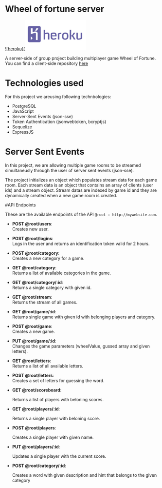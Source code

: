 # Wheel of fortune server
[![heroku](<img src="badges/heroku.png" width="200">](https://dashboard.heroku.com/apps/wheel-of-fortune-server)

A server-side of group project building multiplayer game Wheel of Fortune. 
You can find a client-side repository [here]()

# Technologies used
For this project we areusing following technbologies:

* PostgreSQL
* JavaScript
* Server-Sent Events (json-sse)
* Token Authentication (jsonwebtoken, bcryptjs)
* Sequelize
* ExpressJS

# Server Sent Events

In this project, we are allowing multiple game rooms to be streamed simultaneusly through the user of server sent events (json-sse).

The project initializes an object which populates stream data for each game room. Each stream data is an object that contains an array of clients (user ids) and a stream object. Stream datas are indexed by game id and they are dynamically created when a new game room is created.

#API Endpoints

These are the available endpoints of the API `@root : http://mywebsite.com`.
* **POST @root/users**:  
    Creates new user.
* **POST @root/logins**:  
    Logs in the user and returns an identification token valid for 2 hours.
* **POST @root/category**:  
    Creates a new category for a game. 
* **GET @root/category**:  
    Returns a list of available categories in the game.
* **GET @root/category/:id**:  
    Returns a single category with given id.
* **GET @root/stream**:  
    Returns the stream of all games.
* **GET @root/game/:id**:  
    Returns single game with given id with belonging players and category.
* **POST @root/game**:  
    Creates a new game.
* **PUT @root/game/:id**:  
    Changes the game parameters (wheelValue, gussed array and given letters).
* **GET @root/letters**:  
    Returns a list of all available letters.
* **POST @root/letters**:  
    Creates a set of letters for guessing the word.
* **GET @root/scoreboard**:

    Returns a list of players with beloning scores.
* **GET @root/players/:id**:

    Returns a single player with beloning score.
* **POST @root/players**:

    Creates a single player with given name.
* **PUT @root/players/:id**:

    Updates a single player with the current score.
* **POST @root/category/:id**:

    Creates a word with given description and hint that belongs to the given category
